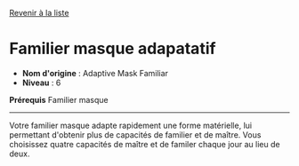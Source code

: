 [Revenir à la liste](..)

# Familier masque adapatatif

 * **Nom d'origine** : Adaptive Mask Familiar
 * **Niveau** : 6


<p><span id="ctl00_MainContent_DetailedOutput"><strong>Prérequis</strong> Familier masque<br></span></p>
<hr>
<p>Votre familier masque adapte rapidement une forme matérielle, lui permettant d'obtenir plus de capacités de familier et de maître. Vous choisissez quatre capacités de maître et de familer chaque jour au lieu de deux.&nbsp;</p>